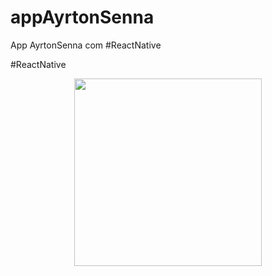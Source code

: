 # appAyrtonSenna
App AyrtonSenna com #ReactNative

#ReactNative

<p align="center">
  <img width="300" height:"900" src="assets/gifApp.gif">
</p>
